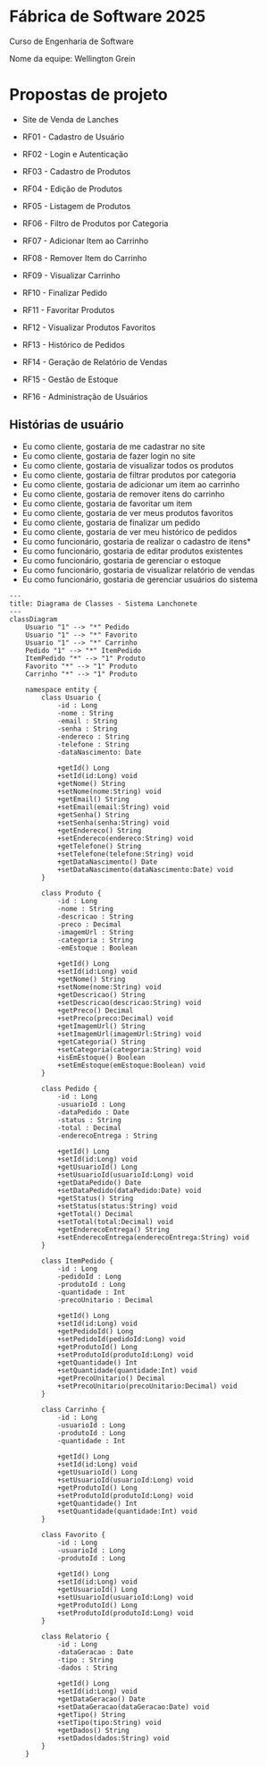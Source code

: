 # Fábrica de Software 2025

Curso de Engenharia de Software 

Nome da equipe: Wellington Grein
# Propostas de projeto

* Site de Venda de Lanches

* RF01 - Cadastro de Usuário
* RF02 - Login e Autenticação
* RF03 - Cadastro de Produtos
* RF04 - Edição de Produtos
* RF05 - Listagem de Produtos
* RF06 - Filtro de Produtos por Categoria
* RF07 - Adicionar Item ao Carrinho
* RF08 - Remover Item do Carrinho	
* RF09 - Visualizar Carrinho
* RF10 - Finalizar Pedido
* RF11 - Favoritar Produtos
* RF12 - Visualizar Produtos Favoritos
* RF13 - Histórico de Pedidos
* RF14 - Geração de Relatório de Vendas
* RF15 - Gestão de Estoque
* RF16 - Administração de Usuários

      
## Histórias de usuário
   * Eu como cliente, gostaria de me cadastrar no site
   * Eu como cliente, gostaria de fazer login no site
   * Eu como cliente, gostaria de visualizar todos os produtos
   * Eu como cliente, gostaria de filtrar produtos por categoria
   * Eu como cliente, gostaria de adicionar um item ao carrinho
   * Eu como cliente, gostaria de remover itens do carrinho
   * Eu como cliente, gostaria de favoritar um item
   * Eu como cliente, gostaria de ver meus produtos favoritos
   * Eu como cliente, gostaria de finalizar um pedido
   * Eu como cliente, gostaria de ver meu histórico de pedidos
   * Eu como funcionário, gostaria de realizar o cadastro de itens*
   * Eu como funcionário, gostaria de editar produtos existentes
   * Eu como funcionário, gostaria de gerenciar o estoque
   * Eu como funcionário, gostaria de visualizar relatório de vendas
   * Eu como funcionário, gostaria de gerenciar usuários do sistema

     
```mermaid
---
title: Diagrama de Classes - Sistema Lanchonete
---
classDiagram
    Usuario "1" --> "*" Pedido
    Usuario "1" --> "*" Favorito
    Usuario "1" --> "*" Carrinho
    Pedido "1" --> "*" ItemPedido
    ItemPedido "*" --> "1" Produto
    Favorito "*" --> "1" Produto
    Carrinho "*" --> "1" Produto
    
    namespace entity {
        class Usuario {
            -id : Long
            -nome : String
            -email : String
            -senha : String
            -endereco : String
            -telefone : String
            -dataNascimento: Date

            +getId() Long
            +setId(id:Long) void
            +getNome() String
            +setNome(nome:String) void
            +getEmail() String
            +setEmail(email:String) void
            +getSenha() String
            +setSenha(senha:String) void
            +getEndereco() String
            +setEndereco(endereco:String) void
            +getTelefone() String
            +setTelefone(telefone:String) void
            +getDataNascimento() Date
            +setDataNascimento(dataNascimento:Date) void
        }

        class Produto {
            -id : Long
            -nome : String
            -descricao : String
            -preco : Decimal
            -imagemUrl : String
            -categoria : String
            -emEstoque : Boolean

            +getId() Long
            +setId(id:Long) void
            +getNome() String
            +setNome(nome:String) void
            +getDescricao() String
            +setDescricao(descricao:String) void
            +getPreco() Decimal
            +setPreco(preco:Decimal) void
            +getImagemUrl() String
            +setImagemUrl(imagemUrl:String) void
            +getCategoria() String
            +setCategoria(categoria:String) void
            +isEmEstoque() Boolean
            +setEmEstoque(emEstoque:Boolean) void
        }

        class Pedido {
            -id : Long
            -usuarioId : Long
            -dataPedido : Date
            -status : String
            -total : Decimal
            -enderecoEntrega : String

            +getId() Long
            +setId(id:Long) void
            +getUsuarioId() Long
            +setUsuarioId(usuarioId:Long) void
            +getDataPedido() Date
            +setDataPedido(dataPedido:Date) void
            +getStatus() String
            +setStatus(status:String) void
            +getTotal() Decimal
            +setTotal(total:Decimal) void
            +getEnderecoEntrega() String
            +setEnderecoEntrega(enderecoEntrega:String) void
        }

        class ItemPedido {
            -id : Long
            -pedidoId : Long
            -produtoId : Long
            -quantidade : Int
            -precoUnitario : Decimal

            +getId() Long
            +setId(id:Long) void
            +getPedidoId() Long
            +setPedidoId(pedidoId:Long) void
            +getProdutoId() Long
            +setProdutoId(produtoId:Long) void
            +getQuantidade() Int
            +setQuantidade(quantidade:Int) void
            +getPrecoUnitario() Decimal
            +setPrecoUnitario(precoUnitario:Decimal) void
        }

        class Carrinho {
            -id : Long
            -usuarioId : Long
            -produtoId : Long
            -quantidade : Int

            +getId() Long
            +setId(id:Long) void
            +getUsuarioId() Long
            +setUsuarioId(usuarioId:Long) void
            +getProdutoId() Long
            +setProdutoId(produtoId:Long) void
            +getQuantidade() Int
            +setQuantidade(quantidade:Int) void
        }

        class Favorito {
            -id : Long
            -usuarioId : Long
            -produtoId : Long

            +getId() Long
            +setId(id:Long) void
            +getUsuarioId() Long
            +setUsuarioId(usuarioId:Long) void
            +getProdutoId() Long
            +setProdutoId(produtoId:Long) void
        }

        class Relatorio {
            -id : Long
            -dataGeracao : Date
            -tipo : String
            -dados : String

            +getId() Long
            +setId(id:Long) void
            +getDataGeracao() Date
            +setDataGeracao(dataGeracao:Date) void
            +getTipo() String
            +setTipo(tipo:String) void
            +getDados() String
            +setDados(dados:String) void
        }
    }
```

